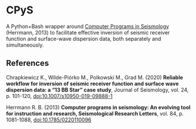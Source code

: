 # CPyS
A Python+Bash wrapper around <a href="http://www.eas.slu.edu/eqc/eqccps.html"> Computer Programs in Seismology</a> (Herrmann, 2013) to facilitate effective inversion of seismic receiver function and surface-wave dispersion data, both separately and simultaneously.

## References
Chrapkiewicz K., Wilde-Piórko M., Polkowski M., Grad M. (2020) **Reliable workflow for inversion of seismic receiver function and surface wave dispersion data: a “13 BB Star” case study**, Journal of Seismology, vol. 24, p. 101-120, <a href="https://link.springer.com/article/10.1007/s10950-019-09888-1">doi:10.1007/s10950-019-09888-1</a>

Herrmann R. B. (2013) **Computer programs in seismology: An evolving tool for instruction and research, Seismological Research Letters**, vol. 84, p. 1081-1088, <a href="https://pubs.geoscienceworld.org/ssa/srl/article/84/6/1081/315307/computer-programs-in-seismology-an-evolving-tool">doi:10.1785/0220110096</a>

